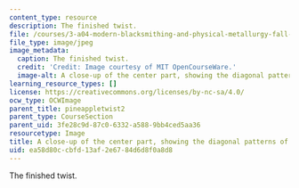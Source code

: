 ```yaml
---
content_type: resource
description: The finished twist.
file: /courses/3-a04-modern-blacksmithing-and-physical-metallurgy-fall-2008/ea58d80ccbfd13af2e6784d6d8f0a8d8_114.jpg
file_type: image/jpeg
image_metadata:
  caption: The finished twist.
  credit: 'Credit: Image courtesy of MIT OpenCourseWare.'
  image-alt: A close-up of the center part, showing the diagonal patterns of bumps.
learning_resource_types: []
license: https://creativecommons.org/licenses/by-nc-sa/4.0/
ocw_type: OCWImage
parent_title: pineappletwist2
parent_type: CourseSection
parent_uid: 3fe28c9d-87c0-6332-a588-9bb4ced5aa36
resourcetype: Image
title: A close-up of the center part, showing the diagonal patterns of bumps
uid: ea58d80c-cbfd-13af-2e67-84d6d8f0a8d8
---
```

The finished twist.